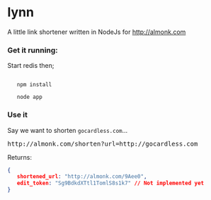 lynn
====

A little link shortener written in NodeJs for http://almonk.com

### Get it running:

Start redis then;

<code>
   npm install<br>
   node app 
</code>

### Use it

Say we want to shorten <code>gocardless.com</code>...

<pre>http://almonk.com/shorten?url=http://gocardless.com</pre>

Returns:

```json
{
   shortened_url: "http://almonk.com/9Aee0",
   edit_token: "Sg9BdkdXTtl1TomlS8s1k7" // Not implemented yet
}
```


